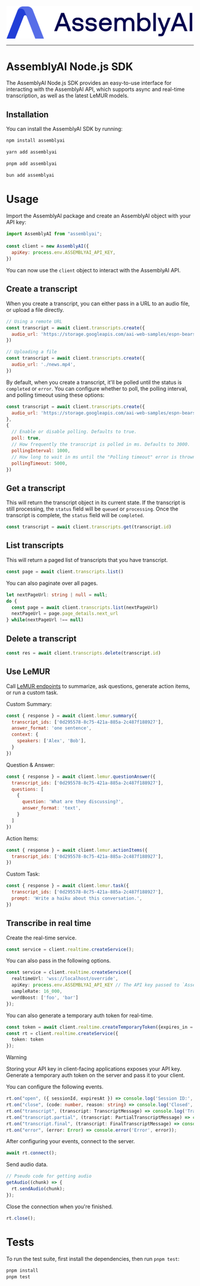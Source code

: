 <img src="https://github.com/AssemblyAI/assemblyai-node-sdk/blob/main/assemblyai.png?raw=true" width="500"/>

---

# AssemblyAI Node.js SDK

The AssemblyAI Node.js SDK provides an easy-to-use interface for interacting with the AssemblyAI API,
which supports async and real-time transcription, as well as the latest LeMUR models.

## Installation

You can install the AssemblyAI SDK by running:

```bash
npm install assemblyai
```

```bash
yarn add assemblyai
```

```bash
pnpm add assemblyai
```

```bash
bun add assemblyai
```

# Usage

Import the AssemblyAI package and create an AssemblyAI object with your API key:

```javascript
import AssemblyAI from "assemblyai";

const client = new AssemblyAI({
  apiKey: process.env.ASSEMBLYAI_API_KEY,
})
```

You can now use the `client` object to interact with the AssemblyAI API.

## Create a transcript

When you create a transcript, you can either pass in a URL to an audio file, or upload a file directly.

```javascript
// Using a remote URL
const transcript = await client.transcripts.create({
  audio_url: 'https://storage.googleapis.com/aai-web-samples/espn-bears.m4a',
})
```

```javascript
// Uploading a file
const transcript = await client.transcripts.create({
  audio_url: './news.mp4',
})
```

By default, when you create a transcript, it'll be polled until the status is `completed` or `error`.
You can configure whether to poll, the polling interval, and polling timeout using these options:

```javascript
const transcript = await client.transcripts.create({
  audio_url: 'https://storage.googleapis.com/aai-web-samples/espn-bears.m4a',
},
{
  // Enable or disable polling. Defaults to true.
  poll: true,
  // How frequently the transcript is polled in ms. Defaults to 3000.
  pollingInterval: 1000,
  // How long to wait in ms until the "Polling timeout" error is thrown. Defaults to 180000.
  pollingTimeout: 5000,
})
```

## Get a transcript

This will return the transcript object in its current state. If the transcript is still processing, the `status` field will be `queued` or `processing`. Once the transcript is complete, the `status` field will be `completed`.

```javascript
const transcript = await client.transcripts.get(transcript.id)
```

## List transcripts

This will return a paged list of transcripts that you have transcript.

```javascript
const page = await client.transcripts.list()
```

You can also paginate over all pages.

```typescript
let nextPageUrl: string | null = null;
do {
  const page = await client.transcripts.list(nextPageUrl)
  nextPageUrl = page.page_details.next_url
} while(nextPageUrl !== null)
```

## Delete a transcript

```javascript
const res = await client.transcripts.delete(transcript.id)
```

## Use LeMUR

Call [LeMUR endpoints](https://www.assemblyai.com/docs/API%20reference/lemur) to summarize, ask questions, generate action items, or run a custom task.

Custom Summary:
```javascript
const { response } = await client.lemur.summary({
  transcript_ids: ['0d295578-8c75-421a-885a-2c487f188927'],
  answer_format: 'one sentence',
  context: {
    speakers: ['Alex', 'Bob'],
  }
})
```

Question & Answer:
```javascript
const { response } = await client.lemur.questionAnswer({
  transcript_ids: ['0d295578-8c75-421a-885a-2c487f188927'],
  questions: [
    {
      question: 'What are they discussing?',
      answer_format: 'text',
    }
  ]
})
```

Action Items:
```javascript
const { response } = await client.lemur.actionItems({
  transcript_ids: ['0d295578-8c75-421a-885a-2c487f188927'],
})
```

Custom Task:
```javascript
const { response } = await client.lemur.task({
  transcript_ids: ['0d295578-8c75-421a-885a-2c487f188927'],
  prompt: 'Write a haiku about this conversation.',
})
```

## Transcribe in real time

Create the real-time service.

```typescript
const service = client.realtime.createService();
```

You can also pass in the following options.

```typescript
const service = client.realtime.createService({
  realtimeUrl: 'wss://localhost/override',
  apiKey: process.env.ASSEMBLYAI_API_KEY // The API key passed to `AssemblyAI` will be used by default,
  sampleRate: 16_000,
  wordBoost: ['foo', 'bar']
});
```

You can also generate a temporary auth token for real-time.

```typescript
const token = await client.realtime.createTemporaryToken({expires_in = 60});
const rt = client.realtime.createService({
  token: token
});
```

> [!WARNING]
> Storing your API key in client-facing applications exposes your API key.
> Generate a temporary auth token on the server and pass it to your client.

You can configure the following events.

```typescript
rt.on("open", ({ sessionId, expiresAt }) => console.log('Session ID:', sessionId, 'Expires at:', expiresAt));
rt.on("close", (code: number, reason: string) => console.log('Closed', code, reason));
rt.on("transcript", (transcript: TranscriptMessage) => console.log('Transcript:', transcript));
rt.on("transcript.partial", (transcript: PartialTranscriptMessage) => console.log('Partial transcript:', transcript));
rt.on("transcript.final", (transcript: FinalTranscriptMessage) => console.log('Final transcript:', transcript));
rt.on("error", (error: Error) => console.error('Error', error));
```

After configuring your events, connect to the server.

```typescript
await rt.connect();
```

Send audio data.

```typescript
// Pseudo code for getting audio
getAudio((chunk) => {
  rt.sendAudio(chunk);
});
```

Close the connection when you're finished.

```typescript
rt.close();
```

# Tests

To run the test suite, first install the dependencies, then run `pnpm test`:

```bash
pnpm install
pnpm test
```

